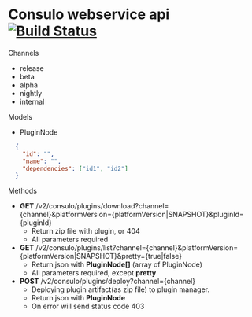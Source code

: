 # Consulo webservice api [![Build Status](https://ci.consulo.io/buildStatus/icon?job=consulo-webservice-api)](https://ci.consulo.io/view/consulo-webservices/job/consulo-webservice-api/)

Channels
 * release
 * beta
 * alpha
 * nightly
 * internal
 
Models
 * PluginNode 
```json
  { 
    "id": "",
    "name": "",
    "dependencies": ["id1", "id2"]
  }
```

Methods
 * **GET** /v2/consulo/plugins/download?channel={channel}&platformVersion={platformVersion|SNAPSHOT}&pluginId={pluginId}
     * Return zip file with plugin, or 404
     * All parameters required
 * **GET** /v2/consulo/plugins/list?channel={channel}&platformVersion={platformVersion|SNAPSHOT}&pretty={true|false}
     * Return json with **PluginNode[]** (array of PluginNode)
     * All parameters required, except **pretty**
 * **POST** /v2/consulo/plugins/deploy?channel={channel}
     * Deploying plugin artifact(as zip file) to plugin manager.
     * Return json with **PluginNode** 
     * On error will send status code 403
